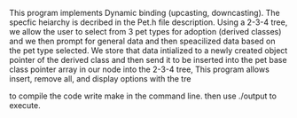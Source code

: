 This program implements Dynamic binding (upcasting, downcasting). The specfic heiarchy is decribed in the Pet.h file description. Using a 2-3-4 tree, we allow the user to select from 3 pet types for adoption (derived classes) and we then prompt for general data and then speacilized data based on the pet type selected. We store that data intialized to a newly created object pointer of the derived class and then send it to be inserted into the pet base class pointer array in our node into the 2-3-4 tree, This program allows insert, remove all, and display options with the tre

to compile the code write make in the command line. then use ./output to execute. 




